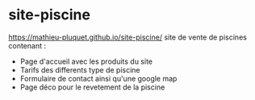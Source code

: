 # site-piscine
https://mathieu-pluquet.github.io/site-piscine/
site de vente de piscines contenant :
- Page d'accueil avec les produits du site
- Tarifs des differents type de piscine 
- Formulaire de contact ainsi qu'une google map
- Page déco pour le revetement de la piscine
